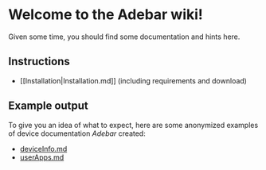 # Welcome to the Adebar wiki!
Given some time, you should find some documentation and hints here.

## Instructions
* [[Installation|Installation.md]] (including requirements and download)

## Example output
To give you an idea of what to expect, here are some anonymized examples of device documentation *Adebar* created:

* [deviceInfo.md](https://github.com/IzzySoft/Adebar/wiki/example-deviceInfo.md)
* [userApps.md](https://github.com/IzzySoft/Adebar/wiki/example-userApps.md)
